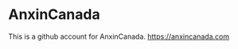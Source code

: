 # AnxinCanada
This is a github account for AnxinCanada.
https://anxincanada.com




























